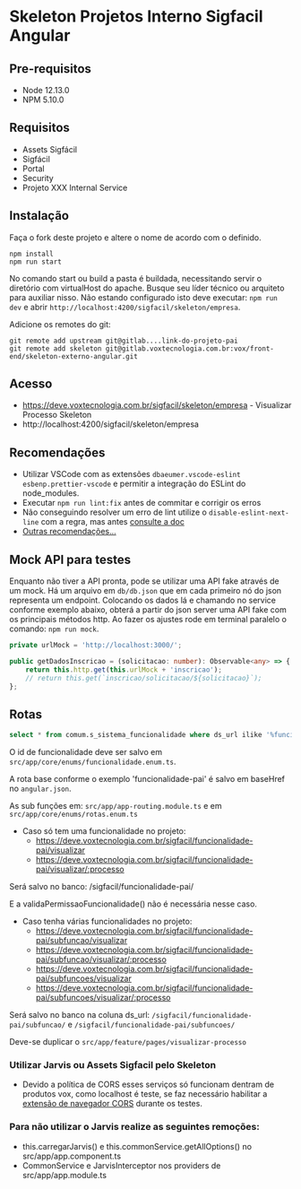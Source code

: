 # Skeleton Projetos Interno Sigfacil Angular

## Pre-requisitos

-   Node 12.13.0
-   NPM 5.10.0

## Requisitos

-   Assets Sigfácil
-   Sigfácil
-   Portal
-   Security
-   Projeto XXX Internal Service

## Instalação

Faça o fork deste projeto e altere o nome de acordo com o definido.

```shell
npm install
npm run start
```

No comando start ou build a pasta é buildada, necessitando servir o diretório com virtualHost do apache. Busque seu
líder técnico ou arquiteto para auxiliar nisso. Não estando configurado isto deve executar: `npm run dev` e abrir
`http://localhost:4200/sigfacil/skeleton/empresa`.

Adicione os remotes do git:

```shell
git remote add upstream git@gitlab....link-do-projeto-pai
git remote add skeleton git@gitlab.voxtecnologia.com.br:vox/front-end/skeleton-externo-angular.git
```

## Acesso

-   https://deve.voxtecnologia.com.br/sigfacil/skeleton/empresa - Visualizar Processo Skeleton
-   http://localhost:4200/sigfacil/skeleton/empresa

## Recomendações

-   Utilizar VSCode com as extensões `dbaeumer.vscode-eslint esbenp.prettier-vscode` e permitir a integração do ESLint
    do node_modules.
-   Executar `npm run lint:fix` antes de commitar e corrigir os erros
-   Não conseguindo resolver um erro de lint utilize o `disable-eslint-next-line` com a regra, mas antes
    [consulte a doc](https://eslint.org/docs/rules/)
-   [Outras recomendações...](https://gitlab.voxtecnologia.com.br/vox/front-end/docs-dev/blob/master/training/construcao.md)

## Mock API para testes
Enquanto não tiver a API pronta, pode se utilizar uma API fake através de um mock. Há um arquivo em `db/db.json` que em cada primeiro nó do json representa um endpoint. Colocando os dados lá e chamando no service conforme exemplo abaixo, obterá a partir do json server uma API fake com os principais métodos http. Ao fazer os ajustes rode em terminal paralelo o comando: `npm run mock`.

```ts
private urlMock = 'http://localhost:3000/';

public getDadosInscricao = (solicitacao: number): Observable<any> => {
    return this.http.get(this.urlMock + 'inscricao');
    // return this.get(`inscricao/solicitacao/${solicitacao}`);
};
```

## Rotas

```sql
select * from comum.s_sistema_funcionalidade where ds_url ilike '%funcionalidade%'; -- ou por ds_nome
```

O id de funcionalidade deve ser salvo em `src/app/core/enums/funcionalidade.enum.ts`.

A rota base conforme o exemplo 'funcionalidade-pai' é salvo em baseHref no `angular.json`.

As sub funções em: `src/app/app-routing.module.ts` e em `src/app/core/enums/rotas.enum.ts`

-   Caso só tem uma funcionalidade no projeto:
    -   https://deve.voxtecnologia.com.br/sigfacil/funcionalidade-pai/visualizar
    -   https://deve.voxtecnologia.com.br/sigfacil/funcionalidade-pai/visualizar/:processo

Será salvo no banco: /sigfacil/funcionalidade-pai/

E a validaPermissaoFuncionalidade() não é necessária nesse caso.

-   Caso tenha várias funcionalidades no projeto:
    -   https://deve.voxtecnologia.com.br/sigfacil/funcionalidade-pai/subfuncao/visualizar
    -   https://deve.voxtecnologia.com.br/sigfacil/funcionalidade-pai/subfuncao/visualizar/:processo
    -   https://deve.voxtecnologia.com.br/sigfacil/funcionalidade-pai/subfuncoes/visualizar
    -   https://deve.voxtecnologia.com.br/sigfacil/funcionalidade-pai/subfuncoes/visualizar/:processo

Será salvo no banco na coluna ds_url: `/sigfacil/funcionalidade-pai/subfuncao/` e
`/sigfacil/funcionalidade-pai/subfuncoes/`

Deve-se duplicar o `src/app/feature/pages/visualizar-processo`

### Utilizar Jarvis ou Assets Sigfacil pelo Skeleton
- Devido a política de CORS esses serviços só funcionam dentram de produtos vox, como localhost é teste, se faz necessário habilitar a [extensão de navegador CORS](https://chrome.google.com/webstore/detail/allow-cors-access-control/lhobafahddgcelffkeicbaginigeejlf) durante os testes.

### Para não utilizar o Jarvis realize as seguintes remoções:
- this.carregarJarvis() e this.commonService.getAllOptions() no src/app/app.component.ts
- CommonService e JarvisInterceptor nos providers de src/app/app.module.ts